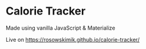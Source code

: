 # Calorie Tracker

Made using vanilla JavaScript & Materialize 

Live on https://rosowskimik.github.io/calorie-tracker/
